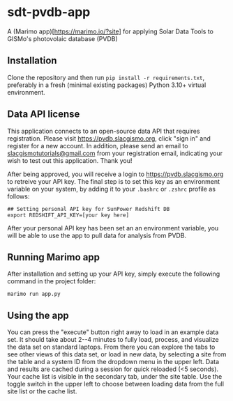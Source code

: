# sdt-pvdb-app
A (Marimo app)[https://marimo.io/?site] for applying Solar Data Tools to GISMo's photovolaic database (PVDB)

## Installation

Clone the repository and then run `pip install -r requirements.txt`, preferably in a fresh (minimal existing packages) Python 3.10+ virtual environment.

## Data API license

This application connects to an open-source data API that requires registration. Please visit https://pvdb.slacgismo.org, click "sign in" and register for a new account. In addition, please send an email to slacgismotutorials@gmail.com from your registration email, indicating your wish to test out this application. Thank you!

After being approved, you will receive a login to https://pvdb.slacgismo.org to retreive your API key. The final step is to set this key as an environment variable on your system, by adding it to your `.bashrc` or `.zshrc` profile as follows:

```
## Setting personal API key for SunPower Redshift DB
export REDSHIFT_API_KEY=[your key here]
```

After your personal API key has been set an an environment variable, you will be able to use the app to pull data for analysis from PVDB.

## Running Marimo app

After installation and setting up your API key, simply execute the following command in the project folder:

```
marimo run app.py
```

## Using the app

You can press the "execute" button right away to load in an example data set. It should take about 2--4 minutes to fully load, process, and visualize the data set on standard laptops. From there you can explore the tabs to see other views of this data set, or load in new data, by selecting a site from the table and a system ID from the dropdown menu in the upper left. Data and results are cached during a session for quick reloaded (<5 seconds). Your cache list is visible in the secondary tab, under the site table. Use the toggle switch in the upper left to choose between loading data from the full site list or the cache list.

